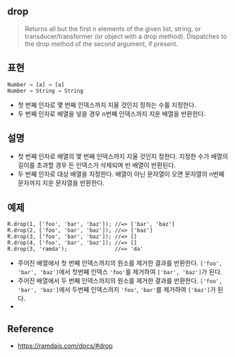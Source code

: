 ## drop
> Returns all but the first n elements of the given list, string, or transducer/transformer (or object with a drop method).
> Dispatches to the drop method of the second argument, if present.

## 표현
```
Number → [a] → [a]
Number → String → String
```
- 첫 번째 인자로 몇 번째 인덱스까지 지울 것인지 정하는 수를 지정한다.
- 두 번째 인자로 배열을 넣을 경우 n번째 인덱스까지 지운 배열을 반환한다.

## 설명
- 첫 번째 인자로 배열의 몇 번째 인덱스까지 지울 것인지 정한다. 지정한 수가 배열의 길이를 초과할 경우 든 인덱스가 삭제되며 빈 배열이 반환된다.
- 두 번째 인자로 대상 배열을 지정한다. 배열이 아닌 문자열이 오면 문자열의 n번째 문자까지 지운 문자열을 반환한다. 

## 예제
```
R.drop(1, ['foo', 'bar', 'baz']); //=> ['bar', 'baz']
R.drop(2, ['foo', 'bar', 'baz']); //=> ['baz']
R.drop(3, ['foo', 'bar', 'baz']); //=> []
R.drop(4, ['foo', 'bar', 'baz']); //=> []
R.drop(3, 'ramda');               //=> 'da'
```
- 주어진 배열에서 첫 번째 인덱스까지의 원소를 제거한 결과를 반환한다. `['foo', 'bar', 'baz']`에서 첫번째 인덱스 `'foo'`를 제거하여 `['bar', 'baz']`가 된다.
- 주어진 배열에서 두 번째 인덱스까지의 원소를 제거한 결과를 반환한다. `['foo', 'bar', 'baz']`에서 두번째 인덱스까지 `'foo'`, `'bar'`를 제거하여 `['baz']`가 된다.
- 

## Reference
- https://ramdajs.com/docs/#drop
